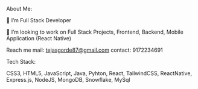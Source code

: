 About Me:

🌱 I’m Full Stack Developer

👯 I’m looking to work on Full Stack Projects, Frontend, Backend, Mobile Application (React Native)

Reach me mail: tejasgorde87@gmail.com contact: 9172234691

Tech Stack:

CSS3, HTML5, JavaScript, Java, Pyhton, React, TailwindCSS, ReactNative, Express.js, NodeJS, MongoDB, Snowflake, MySql

